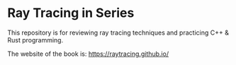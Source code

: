 # Ray Tracing in Series
This repository is for reviewing ray tracing techniques and practicing C++ & Rust programming.

The website of the book is: https://raytracing.github.io/

